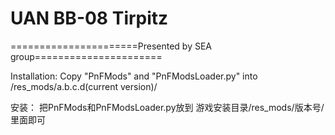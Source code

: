 ﻿# UAN BB-08 Tirpitz

======================Presented by SEA group======================

Installation: 
Copy "PnFMods" and "PnFModsLoader.py" into /res_mods/a.b.c.d(current version)/

安装：
把PnFMods和PnFModsLoader.py放到
游戏安装目录/res_mods/版本号/ 
里面即可

